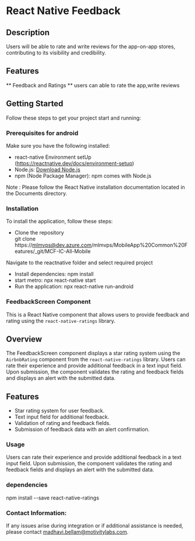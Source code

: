 # React Native Feedback

## Description 
Users will be able to rate and write reviews for the app-on-app stores, contributing to its visibility and credibility.

## Features 
 ** Feedback and Ratings **
users can able to rate the app,write reviews
 
## Getting Started
 
Follow these steps to get your project start and running:
### Prerequisites for android

Make sure you have the following installed:
- react-native Environment setUp (https://reactnative.dev/docs/environment-setup)
- Node.js: [Download Node.js](https://nodejs.org/)
- npm (Node Package Manager): npm comes with Node.js

Note : Please follow the React Native installation documentation located in the Documents directory.

### Installation
To install the application, follow these steps:
 
- Clone the repository  
  git clone https://mlmvps@dev.azure.com/mlmvps/MobileApp%20Common%20Features/_git/MCF-IC-All-Mobile

Navigate to the reactnative folder and select required project
- Install dependencies: npm install
- start metro: npx react-native start
- Run the application: npx react-native run-android


### FeedbackScreen Component

This is a React Native component that allows users to provide feedback and rating using the `react-native-ratings` library.

## Overview

The FeedbackScreen component displays a star rating system using the `AirbnbRating` component from the `react-native-ratings` library. Users can rate their experience and provide additional feedback in a text input field. Upon submission, the component validates the rating and feedback fields and displays an alert with the submitted data.

## Features

- Star rating system for user feedback.
- Text input field for additional feedback.
- Validation of rating and feedback fields.
- Submission of feedback data with an alert confirmation.

### Usage
Users can rate their experience and provide additional feedback in a text input field. Upon submission, the component validates the rating and feedback fields and displays an alert with the submitted data.

### dependencies

npm install --save react-native-ratings

### Contact Information:
If any issues arise during integration or if additional assistance is needed, please contact 
madhavi.bellam@motivitylabs.com.
